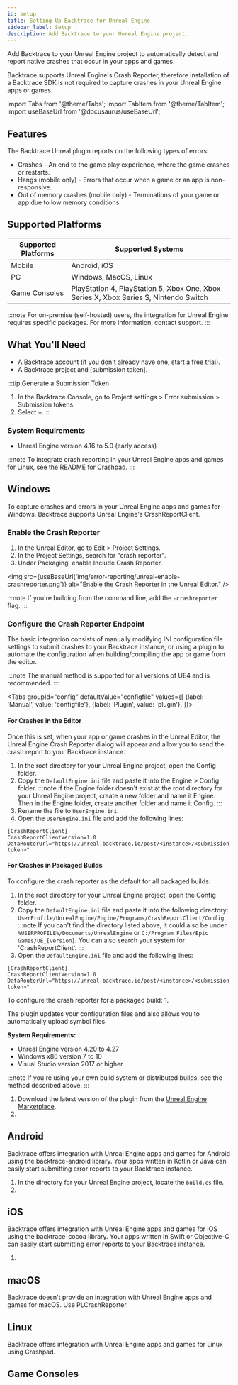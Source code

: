```yaml
---
id: setup
title: Setting Up Backtrace for Unreal Engine
sidebar_label: Setup
description: Add Backtrace to your Unreal Engine project.
---
```

Add Backtrace to your Unreal Engine project to automatically detect and report native crashes that occur in your apps and games.

Backtrace supports Unreal Engine's Crash Reporter, therefore installation of a Backtrace SDK is not required to capture crashes in your Unreal Engine apps or games.


import Tabs from '@theme/Tabs';
import TabItem from '@theme/TabItem';
import useBaseUrl from '@docusaurus/useBaseUrl';

## Features
The Backtrace Unreal plugin reports on the following types of errors:

* Crashes - An end to the game play experience, where the game crashes or restarts.
* Hangs (mobile only) -  Errors that occur when a game or an app is non-responsive.
* Out of memory crashes (mobile only) - Terminations of your game or app due to low memory conditions.

## Supported Platforms
|Supported Platforms|Supported Systems|
|---------|---------|
|Mobile|Android, iOS|
|PC|Windows, MacOS, Linux|
|Game Consoles|PlayStation 4, PlayStation 5, Xbox One, Xbox Series X, Xbox Series S, Nintendo Switch|

:::note
For on-premise (self-hosted) users, the integration for Unreal Engine requires specific packages. For more information, contact support.
:::

## What You'll Need
 * A Backtrace account (if you don't already have one, start a [free trial](https://register.backtrace.io/signup/)).
 * A Backtrace project and [submission token].

:::tip Generate a Submission Token
   1. In the Backtrace Console, go to Project settings > Error submission > Submission tokens.
   1. Select +.
:::

### System Requirements
* Unreal Engine version 4.16 to 5.0 (early access)

:::note
To integrate crash reporting in your Unreal Engine apps and games for Linux, see the [README](https://github.com/backtrace-labs/crashpad/tree/backtrace) for Crashpad.
:::

##  Windows
To capture crashes and errors in your Unreal Engine apps and games for Windows, Backtrace supports Unreal Engine's CrashReportClient.

### Enable the Crash Reporter
1. In the Unreal Editor, go to Edit > Project Settings.
1. In the Project Settings, search for "crash reporter".
1. Under Packaging, enable Include Crash Reporter.

  <img src={useBaseUrl('img/error-reporting/unreal-enable-crashreporter.png')} alt="Enable the Crash Reporter in the Unreal Editor." />

:::note
If you're building from the command line, add the `-crashreporter` flag.
:::

### Configure the Crash Reporter Endpoint
The basic integration consists of manually modifying INI configuration file settings to submit crashes to your Backtrace instance, or using a plugin to automate the configuration when building/compiling the app or game from the editor.

:::note
The manual method is supported for all versions of UE4 and is recommended.
:::

<Tabs
  groupId="config"
  defaultValue="configfile"
  values={[
    {label: 'Manual', value: 'configfile'},
    {label: 'Plugin', value: 'plugin'},
  ]}>

<TabItem value="configfile">

#### For Crashes in the Editor
Once this is set, when your app or game crashes in the Unreal Editor, the Unreal Engine Crash Reporter dialog will appear and allow you to send the crash report to your Backtrace instance.

1. In the root directory for your Unreal Engine project, open the Config folder.
1. Copy the `DefaultEngine.ini` file and paste it into the Engine > Config folder.
:::note
If the Engine folder doesn't exist at the root directory for your Unreal Engine project, create a new folder and name it Engine. Then in the Engine folder, create another folder and name it Config.
:::
1. Rename the file to `UserEngine.ini`.
1. Open the `UserEngine.ini` file and add the following lines:

  ```
  [CrashReportClient]
  CrashReportClientVersion=1.0
  DataRouterUrl="https://unreal.backtrace.io/post/<instance>/<submission-token>"
  ```

#### For Crashes in Packaged Builds
To configure the crash reporter as the default for all packaged builds:
1. In the root directory for your Unreal Engine project, open the Config folder.
1. Copy the `DefaultEngine.ini` file and paste it into the following directory:
  `UserProfile/UnrealEngine/Engine/Programs/CrashReportClient/Config`
:::note
If you can't find the directory listed above, it could also be under `%USERPROFILE%/Documents/UnrealEngine` or `C:/Program Files/Epic Games/UE_[version]`. You can also search your system for 'CrashReportClient'.
:::
1. Open the `DefaultEngine.ini` file and add the following lines:

  ```
  [CrashReportClient]
  CrashReportClientVersion=1.0
  DataRouterUrl="https://unreal.backtrace.io/post/<instance>/<submission-token>"
  ```

To configure the crash reporter for a packaged build:
1.

</TabItem>
<TabItem value="plugin">

The plugin updates your configuration files and also allows you to automatically upload symbol files.

**System Requirements:**  
- Unreal Engine version 4.20 to 4.27
- Windows x86 version 7 to 10
- Visual Studio version 2017 or higher

:::note
If you're using your own build system or distributed builds, see the method described above.
:::

1. Download the latest version of the plugin from the [Unreal Engine Marketplace](https://www.unrealengine.com/marketplace/en-US/product/backtrace-crash-reporting-plugin?sessionInvalidated=true).
1.

</TabItem>
</Tabs>

## Android
Backtrace offers integration with Unreal Engine apps and games for Android using the backtrace-android library. Your apps written in Kotlin or Java can easily start submitting error reports to your Backtrace instance.

1. In the directory for your Unreal Engine project, locate the `build.cs` file.
1.


## iOS
Backtrace offers integration with Unreal Engine apps and games for iOS using the backtrace-cocoa library. Your apps written in Swift or Objective-C can easily start submitting error reports to your Backtrace instance.

1.

## macOS
Backtrace doesn't provide an integration with Unreal Engine apps and games for macOS. Use PLCrashReporter.

## Linux
Backtrace offers integration with Unreal Engine apps and games for Linux using Crashpad.


## Game Consoles
